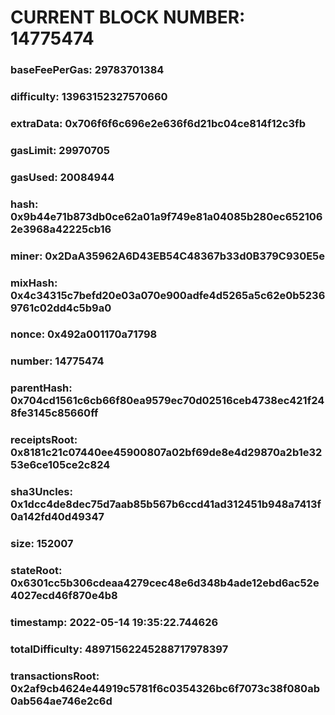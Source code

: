 # CURRENT BLOCK NUMBER: 14775474

### baseFeePerGas: 29783701384
### difficulty: 13963152327570660
### extraData: 0x706f6f6c696e2e636f6d21bc04ce814f12c3fb
### gasLimit: 29970705
### gasUsed: 20084944
### hash: 0x9b44e71b873db0ce62a01a9f749e81a04085b280ec6521062e3968a42225cb16
### miner: 0x2DaA35962A6D43EB54C48367b33d0B379C930E5e
### mixHash: 0x4c34315c7befd20e03a070e900adfe4d5265a5c62e0b52369761c02dd4c5b9a0
### nonce: 0x492a001170a71798
### number: 14775474
### parentHash: 0x704cd1561c6cb66f80ea9579ec70d02516ceb4738ec421f248fe3145c85660ff
### receiptsRoot: 0x8181c21c07440ee45900807a02bf69de8e4d29870a2b1e3253e6ce105ce2c824
### sha3Uncles: 0x1dcc4de8dec75d7aab85b567b6ccd41ad312451b948a7413f0a142fd40d49347
### size: 152007
### stateRoot: 0x6301cc5b306cdeaa4279cec48e6d348b4ade12ebd6ac52e4027ecd46f870e4b8
### timestamp: 2022-05-14 19:35:22.744626
### totalDifficulty: 48971562245288717978397
### transactionsRoot: 0x2af9cb4624e44919c5781f6c0354326bc6f7073c38f080ab0ab564ae746e2c6d
